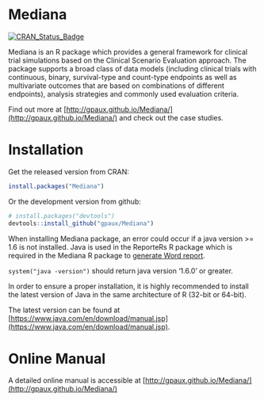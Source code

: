 # Mediana

[![CRAN_Status_Badge](http://www.r-pkg.org/badges/version/Mediana)](https://cran.r-project.org/package=Mediana)

Mediana is an R package which provides a general framework for clinical trial simulations based on the Clinical Scenario Evaluation approach. The package supports a broad class of data models (including clinical trials with continuous, binary, survival-type and count-type endpoints as well as multivariate outcomes that are based on combinations of different endpoints), analysis strategies and commonly used evaluation criteria.

Find out more at [http://gpaux.github.io/Mediana/](http://gpaux.github.io/Mediana/) and check out the case studies.

# Installation

Get the released version from CRAN:

```R
install.packages("Mediana")
```

Or the development version from github:

```R
# install.packages("devtools")
devtools::install_github("gpaux/Mediana")
```

When installing Mediana package, an error could occur if a java version >= 1.6 is not installed. Java is used in the ReporteRs R package which is required in the Mediana R package to [generate Word report](Reporting.html). 

`system("java -version")` should return java version ‘1.6.0’ or greater.

In order to ensure a proper installation, it is highly recommended to install the latest version of Java in the same architecture of R (32-bit or 64-bit). 

The latest version can be found at [https://www.java.com/en/download/manual.jsp](https://www.java.com/en/download/manual.jsp).


# Online Manual

A detailed online manual is accessible at [http://gpaux.github.io/Mediana/](http://gpaux.github.io/Mediana/)

